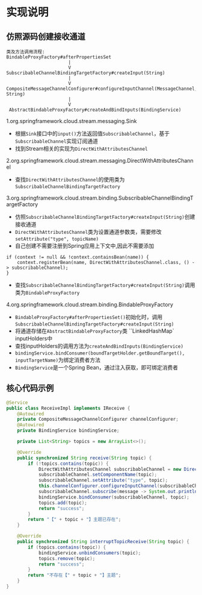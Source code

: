 # 实现说明
## 仿照源码创建接收通道
```text
类及方法调用流程:
BindableProxyFactory#afterPropertiesSet 
                       |
                       V
SubscribableChannelBindingTargetFactory#createInput(String)
                       |
                       V
CompositeMessageChannelConfigurer#configureInputChannel(MessageChannel, String)
                       |
                       V
 AbstractBindableProxyFactory#createAndBindInputs(BindingService)
```


1.org.springframework.cloud.stream.messaging.Sink
- 根据`Sink`接口中的`input()`方法返回值`SubscribableChannel`，基于`SubscribableChannel`实现订阅通道
- 找到Stream相关的实现为`DirectWithAttributesChannel`

2.org.springframework.cloud.stream.messaging.DirectWithAttributesChannel
- 查找`DirectWithAttributesChannel`的使用类为`SubscribableChannelBindingTargetFactory`

3.org.springframework.cloud.stream.binding.SubscribableChannelBindingTargetFactory 
- 仿照`SubscribableChannelBindingTargetFactory#createInput(String)`创建接收通道
- `DirectWithAttributesChannel`类为设置通道参数类，需要修改`setAttribute("type", topicName)`
- 自己创建不需要注册到Spring应用上下文中,因此不需要添加
```
if (context != null && !context.containsBean(name)) {
    context.registerBean(name, DirectWithAttributesChannel.class, () -> subscribableChannel);
}
```
- 查找`SubscribableChannelBindingTargetFactory#createInput(String)`调用类为`BindableProxyFactory`

4.org.springframework.cloud.stream.binding.BindableProxyFactory
- `BindableProxyFactory#afterPropertiesSet()`初始化时，调用`SubscribableChannelBindingTargetFactory#createInput(String)`
- 将通道存储在`AbstractBindableProxyFactory`类 ``LinkedHashMap` inputHolders中
- 查找inputHolders的调用方法为`createAndBindInputs(BindingService)`
- `bindingService.bindConsumer(boundTargetHolder.getBoundTarget(), inputTargetName)`为绑定消费者方法
- `BindingService`是一个Spring Bean，通过注入获取，即可绑定消费者

## 核心代码示例
```java
@Service
public class ReceiveImpl implements IReceive {
    @Autowired
    private CompositeMessageChannelConfigurer channelConfigurer;
    @Autowired
    private BindingService bindingService;

    private List<String> topics = new ArrayList<>();

    @Override
    public synchronized String receive(String topic) {
        if (!topics.contains(topic)) {
            DirectWithAttributesChannel subscribableChannel = new DirectWithAttributesChannel();
            subscribableChannel.setComponentName(topic);
            subscribableChannel.setAttribute("type", topic);
            this.channelConfigurer.configureInputChannel(subscribableChannel, topic);
            subscribableChannel.subscribe(message -> System.out.println(new String((byte[]) message.getPayload())));
            bindingService.bindConsumer(subscribableChannel, topic);
            topics.add(topic);
            return "success";
        }
        return "【" + topic + "】主题已存在";
    }

    @Override
    public synchronized String interruptTopicReceive(String topic) {
        if (topics.contains(topic)) {
            bindingService.unbindConsumers(topic);
            topics.remove(topic);
            return "success";
        }
        return "不存在【" + topic + "】主题";
    }
}

```
